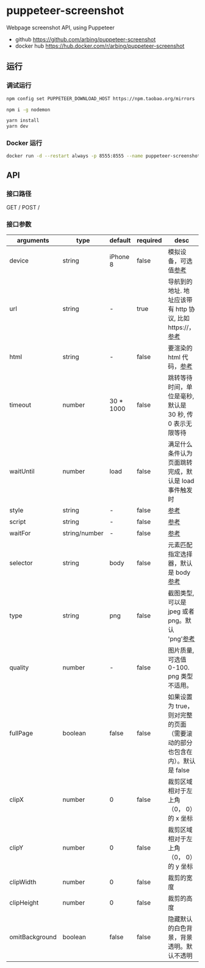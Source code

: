 # puppeteer-screenshot

Webpage screenshot API, using Puppeteer

- github https://github.com/arbing/puppeteer-screenshot
- docker hub https://hub.docker.com/r/arbing/puppeteer-screenshot

## 运行

### 调试运行

```sh
npm config set PUPPETEER_DOWNLOAD_HOST https://npm.taobao.org/mirrors

npm i -g nodemon

yarn install
yarn dev
```

### Docker 运行

```sh
docker run -d --restart always -p 8555:8555 --name puppeteer-screenshot arbing/puppeteer-screenshot
```

## API

### 接口路径

GET /
POST /

### 接口参数

| arguments      | type          | default    | required | desc                                                                      |
| -------------- | ------------- | ---------- | -------- | ------------------------------------------------------------------------- |
| device         | string        | iPhone 8   | false    | 模拟设备，可选值[参考][1]                                                 |
| url            | string        | -          | true     | 导航到的地址. 地址应该带有 http 协议, 比如 https://，[参考][2]            |
| html           | string        | -          | false    | 要渲染的 html 代码，[参考][3]                                             |
| timeout        | number        | 30 \* 1000 | false    | 跳转等待时间，单位是毫秒, 默认是 30 秒, 传 0 表示无限等待                 |
| waitUntil      | number        | load       | false    | 满足什么条件认为页面跳转完成，默认是 load 事件触发时                      |
| style          | string        | -          | false    | [参考][4]                                                                 |
| script         | string        | -          | false    | [参考][5]                                                                 |
| waitFor        | string/number | -          | false    | [参考][6]                                                                 |
| selector       | string        | body       | false    | 元素匹配指定选择器，默认是 body[参考][7]                                  |
| type           | string        | png        | false    | 截图类型, 可以是 jpeg 或者 png。默认 'png'[参考][8]                       |
| quality        | number        | -          | false    | 图片质量, 可选值 0-100. png 类型不适用。                                  |
| fullPage       | boolean       | false      | false    | 如果设置为 true，则对完整的页面（需要滚动的部分也包含在内）。默认是 false |
| clipX          | number        | 0          | false    | 裁剪区域相对于左上角（0， 0）的 x 坐标                                    |
| clipY          | number        | 0          | false    | 裁剪区域相对于左上角（0， 0）的 y 坐标                                    |
| clipWidth      | number        | 0          | false    | 裁剪的宽度                                                                |
| clipHeight     | number        | 0          | false    | 裁剪的高度                                                                |
| omitBackground | boolean       | false      | false    | 隐藏默认的白色背景，背景透明。默认不透明                                  |

[1]: https://github.com/GoogleChrome/puppeteer/blob/master/DeviceDescriptors.js
[2]: https://zhaoqize.github.io/puppeteer-api-zh_CN/#?show=api-pagegotourl-options
[3]: https://pptr.dev/#?product=Puppeteer&show=api-pagesetcontenthtml-options
[4]: https://zhaoqize.github.io/puppeteer-api-zh_CN/#?show=api-pageaddstyletagoptions
[5]: https://zhaoqize.github.io/puppeteer-api-zh_CN/#?show=api-pageaddscripttagoptions
[6]: https://zhaoqize.github.io/puppeteer-api-zh_CN/#?show=api-pagewaitforselectororfunctionortimeout-options-args
[7]: https://zhaoqize.github.io/puppeteer-api-zh_CN/#?show=api-pageselector
[8]: https://zhaoqize.github.io/puppeteer-api-zh_CN/#?show=api-pagescreenshotoptions
